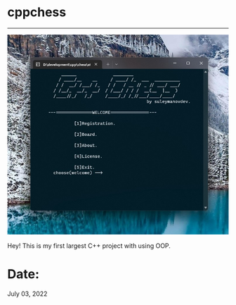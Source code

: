 # cppchess
---

![img](https://github.com/suleymanovdev/cppchess/blob/main/img/img.jpg?raw=true)

Hey! This is my first largest C++ project with using OOP.

# Date:
  July 03, 2022
